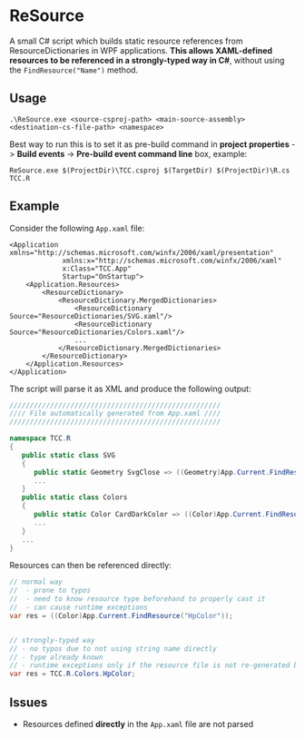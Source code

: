 # ReSource
A small C# script which builds static resource references from ResourceDictionaries in WPF applications. **This allows XAML-defined resources to be referenced in a strongly-typed way in C#**, without using the `FindResource("Name")` method.

## Usage
`
.\ReSource.exe <source-csproj-path> <main-source-assembly> <destination-cs-file-path> <namespace>
`

Best way to run this is to set it as pre-build command in **project properties** -> **Build events** -> **Pre-build event command line** box, example:
```
ReSource.exe $(ProjectDir)\TCC.csproj $(TargetDir) $(ProjectDir)\R.cs TCC.R
```

## Example
Consider the following `App.xaml` file:
```xaml
<Application xmlns="http://schemas.microsoft.com/winfx/2006/xaml/presentation"
             xmlns:x="http://schemas.microsoft.com/winfx/2006/xaml"
             x:Class="TCC.App"
             Startup="OnStartup">
    <Application.Resources>
        <ResourceDictionary>
            <ResourceDictionary.MergedDictionaries>
                <ResourceDictionary Source="ResourceDictionaries/SVG.xaml"/>
                <ResourceDictionary Source="ResourceDictionaries/Colors.xaml"/>
                ...
            </ResourceDictionary.MergedDictionaries>
        </ResourceDictionary>
    </Application.Resources>
</Application>
```
The script will parse it as XML and produce the following output:
```csharp
////////////////////////////////////////////////////
//// File automatically generated from App.xaml ////
////////////////////////////////////////////////////

namespace TCC.R
{
   public static class SVG
   {
      public static Geometry SvgClose => ((Geometry)App.Current.FindResource("SvgClose"));
      ...
   }
   public static class Colors
   {
      public static Color CardDarkColor => ((Color)App.Current.FindResource("CardDarkColor"));
      ...
   }
   ...
}
```

Resources can then be referenced directly:
```csharp
// normal way 
//  - prone to typos
//  - need to know resource type beforehand to properly cast it
//  - can cause runtime exceptions
var res = ((Color)App.Current.FindResource("HpColor"));


// strongly-typed way 
// - no typos due to not using string name directly
// - type already known
// - runtime exceptions only if the resource file is not re-generated before build (which shouldn't happen)
var res = TCC.R.Colors.HpColor;

```

## Issues
- Resources defined **directly** in the `App.xaml` file are not parsed